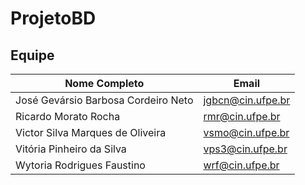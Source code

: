 # ProjetoBD

## Equipe
| Nome Completo | Email |
| --- | --- |
| José Gevársio Barbosa Cordeiro Neto | jgbcn@cin.ufpe.br |
| Ricardo Morato Rocha | rmr@cin.ufpe.br |
| Victor Silva Marques de Oliveira | vsmo@cin.ufpe.br |
| Vitória Pinheiro da Silva | vps3@cin.ufpe.br |
| Wytoria Rodrigues Faustino | wrf@cin.ufpe.br |



